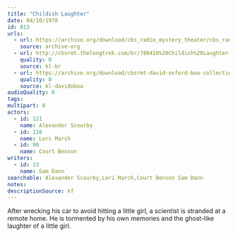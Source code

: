 ```yaml
---
title: "Childish Laughter"
date: 04/10/1978
id: 813
urls: 
  - url: https://archive.org/download/cbs_radio_mystery_theater/cbs_radio_mystery_theater-0801-0850.zip/cbs_radio_mystery_theater-0801-0850%2Fcbsrmt_0813_childish_laughter.mp3
    source: archive-org
  - url: http://cbsrmt.thelongtrek.com/br/780410%20Childish%20Laughter-WBBM.mp3
    quality: 0
    source: kl-br
  - url: https://archive.org/download/cbsrmt-david-oxford-boa-collection/CBSRMT-780410-0813-Childish-Laughter-(128-48)_WBBM-JE-{BoA}.mp3
    quality: 0
    source: kl-davidoboa
audioQuality: 0
tags: 
multipart: 0
actors:  
  - id: 121
    name: Alexander Scourby  
  - id: 116
    name: Lori March  
  - id: 90
    name: Court Benson
writers:  
  - id: 13
    name: Sam Dann
searchable: Alexander Scourby,Lori March,Court Benson Sam Dann
notes: 
descriptionSource: kf
---
```

After wrecking his car to avoid hitting a little girl, a scientist is stranded at a remote home. He is tormented by his own memories and the ghost-like laughter of a little girl.